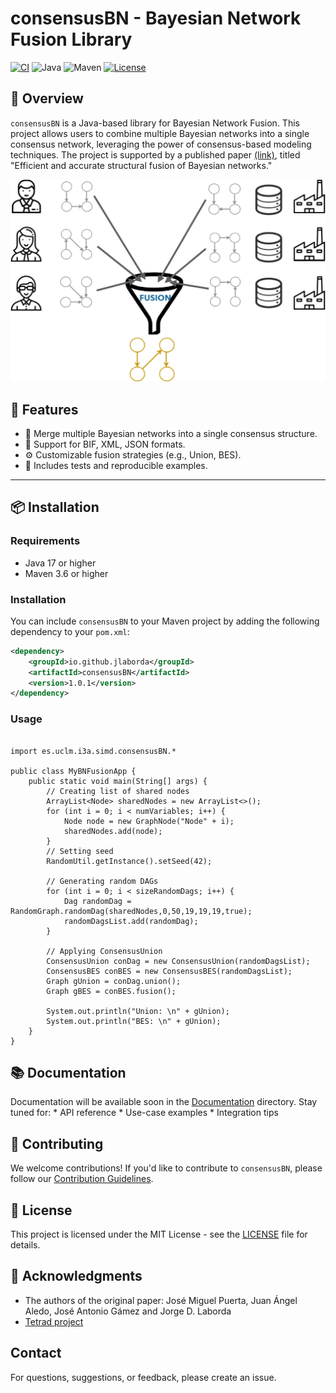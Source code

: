 # consensusBN - Bayesian Network Fusion Library

[![CI](https://github.com/UCLM-SIMD/consensusBN/actions/workflows/ci.yml/badge.svg)](https://github.com/UCLM-SIMD/consensusBN/actions/workflows/ci.yml)
![Java](https://img.shields.io/badge/Java-17%2B-blue)
![Maven](https://img.shields.io/badge/Maven-3.6%2B-orange)
[![License](https://img.shields.io/badge/license-MIT-green)](LICENSE)

## 🧠 Overview

`consensusBN` is a Java-based library for Bayesian Network Fusion. This project allows users to combine multiple Bayesian networks into a single consensus network, leveraging the power of consensus-based modeling techniques. The project is supported by a published paper [(link)](https://www.sciencedirect.com/science/article/abs/pii/S156625352030364X), titled "Efficient and accurate structural fusion of Bayesian networks."

![Bayesian Network Fusion](assets/bn_fusion.jpg)

## 🚀 Features

- 🔀 Merge multiple Bayesian networks into a single consensus structure.
- 📄 Support for BIF, XML, JSON formats.
- ⚙️ Customizable fusion strategies (e.g., Union, BES).
- 🧪 Includes tests and reproducible examples.

---

## 📦 Installation

### Requirements

- Java 17 or higher
- Maven 3.6 or higher

### Installation
You can include `consensusBN` to your Maven project by adding the following dependency to your `pom.xml`:
```xml
<dependency>
    <groupId>io.github.jlaborda</groupId>
    <artifactId>consensusBN</artifactId>
    <version>1.0.1</version>
</dependency>
```

### Usage
```

import es.uclm.i3a.simd.consensusBN.*

public class MyBNFusionApp {
    public static void main(String[] args) {
        // Creating list of shared nodes
        ArrayList<Node> sharedNodes = new ArrayList<>();
        for (int i = 0; i < numVariables; i++) {
            Node node = new GraphNode("Node" + i);
            sharedNodes.add(node);
        }
        // Setting seed
        RandomUtil.getInstance().setSeed(42);

        // Generating random DAGs
        for (int i = 0; i < sizeRandomDags; i++) {
            Dag randomDag = RandomGraph.randomDag(sharedNodes,0,50,19,19,19,true);
            randomDagsList.add(randomDag);
        }
        
        // Applying ConsensusUnion
        ConsensusUnion conDag = new ConsensusUnion(randomDagsList);
        ConsensusBES conBES = new ConsensusBES(randomDagsList);
        Graph gUnion = conDag.union();
        Graph gBES = conBES.fusion();

        System.out.println("Union: \n" + gUnion);
        System.out.println("BES: \n" + gUnion);
    }
}
```

## 📚  Documentation

Documentation will be available soon in the [Documentation](docs/) directory.
Stay tuned for:
    * API reference
    * Use-case examples
    * Integration tips

## 🤝 Contributing

We welcome contributions! If you'd like to contribute to `consensusBN`, please follow our [Contribution Guidelines](CONTRIBUTING.md).

## 📝 License

This project is licensed under the MIT License - see the [LICENSE](LICENSE) file for details.

## 🙌 Acknowledgments

- The authors of the original paper: José Miguel Puerta, Juan Ángel Aledo, José Antonio Gámez and Jorge D. Laborda
- [Tetrad project](www.phil.cmu.edu/tetrad)  

## Contact

For questions, suggestions, or feedback, please create an issue.

